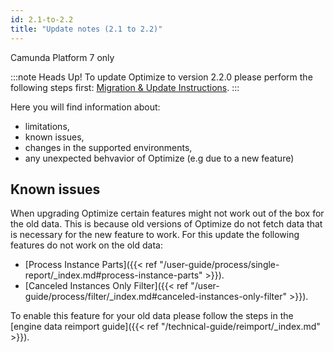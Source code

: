 ```yaml
---
id: 2.1-to-2.2
title: "Update notes (2.1 to 2.2)"
---
```


<span class="badge badge--platform">Camunda Platform 7 only</span>

:::note Heads Up!
To update Optimize to version 2.2.0 please perform the following steps first: [Migration & Update Instructions](./instructions.md).
:::

Here you will find information about:

* limitations, 
* known issues, 
* changes in the supported environments, 
* any unexpected behvavior of Optimize (e.g due to a new feature)

## Known issues

When upgrading Optimize certain features might not work out of the box for the old data. This is because old versions of Optimize
do not fetch data that is necessary for the new feature to work. For this update the following features do not work on the old data:

- [Process Instance Parts]({{< ref "/user-guide/process/single-report/_index.md#process-instance-parts" >}}).
- [Canceled Instances Only Filter]({{< ref "/user-guide/process/filter/_index.md#canceled-instances-only-filter" >}}).

To enable this feature for your old data please follow the steps in the [engine data reimport guide]({{< ref "/technical-guide/reimport/_index.md" >}}).